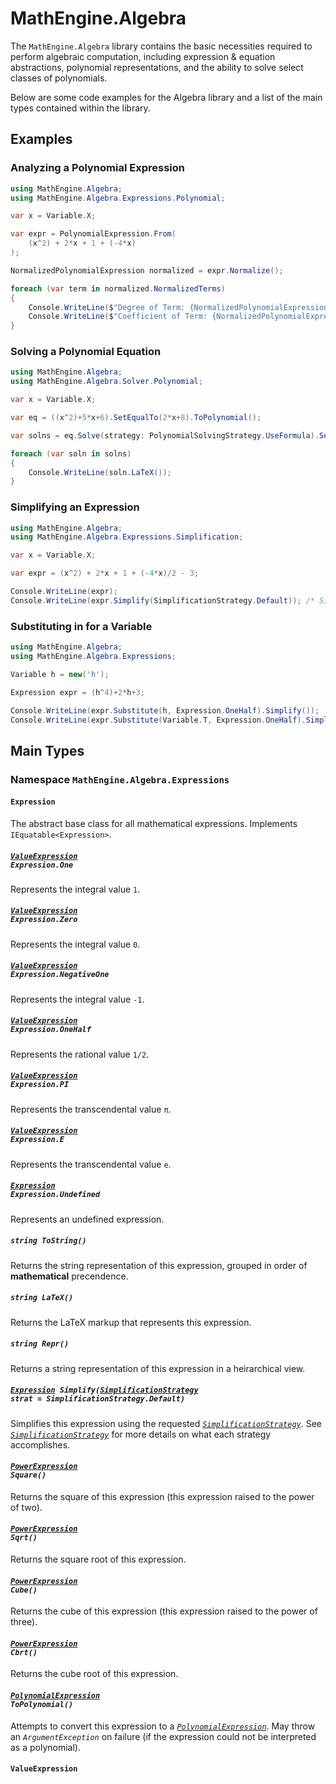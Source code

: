 # MathEngine.Algebra

The `MathEngine.Algebra` library contains the basic necessities required to perform algebraic computation, including expression & equation abstractions, polynomial representations, and the ability to solve select classes of polynomials.

Below are some code examples for the Algebra library and a list of the main types contained within the library.

## Examples

### Analyzing a Polynomial Expression

```cs
using MathEngine.Algebra;
using MathEngine.Algebra.Expressions.Polynomial;

var x = Variable.X;

var expr = PolynomialExpression.From(
	(x^2) + 2*x + 1 + (-4*x)
);

NormalizedPolynomialExpression normalized = expr.Normalize();

foreach (var term in normalized.NormalizedTerms)
{
	Console.WriteLine($"Degree of Term: {NormalizedPolynomialExpression.DegreeOfNormalizedTerm(term)}");
	Console.WriteLine($"Coefficient of Term: {NormalizedPolynomialExpression.CoefficientOfNormalizedTerm(term)}");
}
```

### Solving a Polynomial Equation


```cs
using MathEngine.Algebra;
using MathEngine.Algebra.Solver.Polynomial;

var x = Variable.X;

var eq = ((x^2)+5*x+6).SetEqualTo(2*x+8).ToPolynomial();

var solns = eq.Solve(strategy: PolynomialSolvingStrategy.UseFormula).Select(soln => soln.Simplify()).Distinct();

foreach (var soln in solns)
{
	Console.WriteLine(soln.LaTeX());
}
```

### Simplifying an Expression

```cs
using MathEngine.Algebra;
using MathEngine.Algebra.Expressions.Simplification;

var x = Variable.X;

var expr = (x^2) + 2*x + 1 + (-4*x)/2 - 3;

Console.WriteLine(expr);
Console.WriteLine(expr.Simplify(SimplificationStrategy.Default)); /* SimplificationStrategy.Default is the default/implicit parameter value, so it does not need to be passed. If you choose not to use SimplificationStrategy, you do not need to use the namespace MathEngine.Algebra.Expressions.Simplification either */
```

### Substituting in for a Variable

```cs
using MathEngine.Algebra;
using MathEngine.Algebra.Expressions;

Variable h = new('h');

Expression expr = (h^4)+2*h+3;

Console.WriteLine(expr.Substitute(h, Expression.OneHalf).Simplify());
Console.WriteLine(expr.Substitute(Variable.T, Expression.OneHalf).Simplify()); /* does nothing because the variable 't' is not in the expression */
```

## Main Types

### Namespace `MathEngine.Algebra.Expressions`

#### `Expression`

The abstract base class for all mathematical expressions. Implements `IEquatable<Expression>`.

##### *<code>[ValueExpression](./algebra_library.md#valueexpression) Expression.One</code>*

Represents the integral value `1`.

##### *<code>[ValueExpression](./algebra_library.md#valueexpression) Expression.Zero</code>*

Represents the integral value `0`.

##### *<code>[ValueExpression](./algebra_library.md#valueexpression) Expression.NegativeOne</code>*

Represents the integral value `-1`.

##### *<code>[ValueExpression](./algebra_library.md#valueexpression) Expression.OneHalf</code>*

Represents the rational value `1/2`.

##### *<code>[ValueExpression](./algebra_library.md#valueexpression) Expression.PI</code>*

Represents the transcendental value `π`.

##### *<code>[ValueExpression](./algebra_library.md#valueexpression) Expression.E</code>*

Represents the transcendental value `e`.

##### *<code>[Expression](./algebra_library.md#expression) Expression.Undefined</code>*

Represents an undefined expression.

##### *`string ToString()`*

Returns the string representation of this expression, grouped in order of **mathematical** precendence.

##### *`string LaTeX()`*

Returns the LaTeX markup that represents this expression.

##### *`string Repr()`*

Returns a string representation of this expression in a heirarchical view.

##### *<code>[Expression](./algebra_library.m#expression) Simplify([SimplificationStrategy](./algebra_library.md#simplificationstrategy) strat = SimplificationStrategy.Default)</code>*

Simplifies this expression using the requested *[`SimplificationStrategy`](./algebra_library.md#simplificationstrategy)*. See *[`SimplificationStrategy`](./algebra_library.md#simplificationstrategy)* for more details on what each strategy accomplishes.

#### *<code>[PowerExpression](./algebra_library.md#powerexpression) Square()</code>*

Returns the square of this expression (this expression raised to the power of two).

#### *<code>[PowerExpression](./algebra_library.md#powerexpression) Sqrt()</code>*

Returns the square root of this expression.

#### *<code>[PowerExpression](./algebra_library.md#powerexpression) Cube()</code>*

Returns the cube of this expression (this expression raised to the power of three).

#### *<code>[PowerExpression](./algebra_library.md#powerexpression) Cbrt()</code>*

Returns the cube root of this expression.

#### *<code>[PolynomialExpression](./algebra_library.md#polynomialexpression) ToPolynomial()</code>*

Attempts to convert this expression to a *[`PolynomialExpression`](./algebra_library.md#polynomialexpression)*. May throw an *`ArgumentException`* on failure (if the expression could not be interpreted as a polynomial).

#### `ValueExpression`